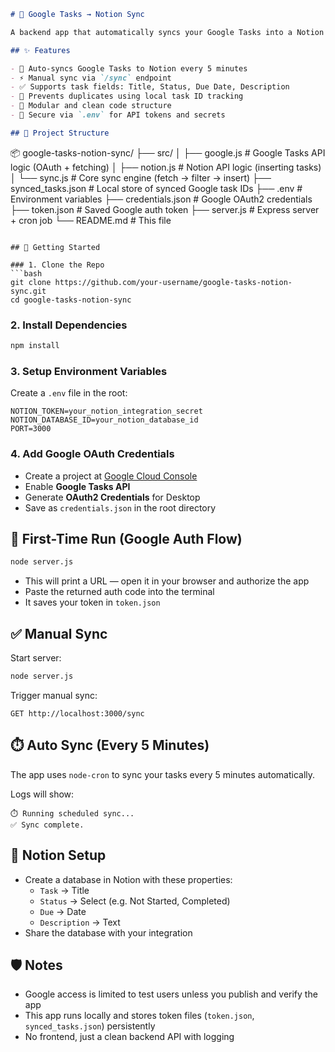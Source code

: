 ```markdown
# 📌 Google Tasks → Notion Sync

A backend app that automatically syncs your Google Tasks into a Notion database every 5 minutes. Built using Node.js, Express, Google Tasks API, and Notion API.

## ✨ Features

- 🔄 Auto-syncs Google Tasks to Notion every 5 minutes
- ⚡ Manual sync via `/sync` endpoint
- ✅ Supports task fields: Title, Status, Due Date, Description
- 🧠 Prevents duplicates using local task ID tracking
- 🧩 Modular and clean code structure
- 🔐 Secure via `.env` for API tokens and secrets

## 📁 Project Structure

```
📦 google-tasks-notion-sync/
├── src/
│   ├── google.js       # Google Tasks API logic (OAuth + fetching)
│   ├── notion.js       # Notion API logic (inserting tasks)
│   └── sync.js         # Core sync engine (fetch → filter → insert)
├── synced_tasks.json   # Local store of synced Google task IDs
├── .env                # Environment variables
├── credentials.json    # Google OAuth2 credentials
├── token.json          # Saved Google auth token
├── server.js           # Express server + cron job
└── README.md           # This file
```

## 🚀 Getting Started

### 1. Clone the Repo
```bash
git clone https://github.com/your-username/google-tasks-notion-sync.git
cd google-tasks-notion-sync
```

### 2. Install Dependencies
```bash
npm install
```

### 3. Setup Environment Variables
Create a `.env` file in the root:
```
NOTION_TOKEN=your_notion_integration_secret
NOTION_DATABASE_ID=your_notion_database_id
PORT=3000
```

### 4. Add Google OAuth Credentials
- Create a project at [Google Cloud Console](https://console.cloud.google.com/)
- Enable **Google Tasks API**
- Generate **OAuth2 Credentials** for Desktop
- Save as `credentials.json` in the root directory

## 🧪 First-Time Run (Google Auth Flow)
```bash
node server.js
```
- This will print a URL — open it in your browser and authorize the app
- Paste the returned auth code into the terminal
- It saves your token in `token.json`

## ✅ Manual Sync
Start server:
```bash
node server.js
```

Trigger manual sync:
```
GET http://localhost:3000/sync
```

## ⏱️ Auto Sync (Every 5 Minutes)
The app uses `node-cron` to sync your tasks every 5 minutes automatically.

Logs will show:
```
⏱️ Running scheduled sync...
✅ Sync complete.
```

## 📌 Notion Setup
- Create a database in Notion with these properties:
  - `Task` → Title
  - `Status` → Select (e.g. Not Started, Completed)
  - `Due` → Date
  - `Description` → Text
- Share the database with your integration

## 🛡️ Notes
- Google access is limited to test users unless you publish and verify the app
- This app runs locally and stores token files (`token.json`, `synced_tasks.json`) persistently
- No frontend, just a clean backend API with logging
